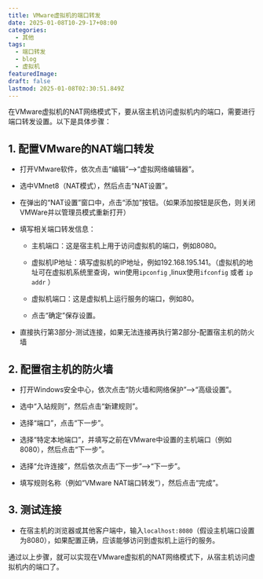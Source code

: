 ```yaml
---
title: VMware虚拟机的端口转发
date: 2025-01-08T10-29-17+08:00
categories:
  - 其他
tags:
  - 端口转发
  - blog
  - 虚拟机
featuredImage: 
draft: false
lastmod: 2025-01-08T02:30:51.849Z
---
```

在VMware虚拟机的NAT网络模式下，要从宿主机访问虚拟机内的端口，需要进行端口转发设置。以下是具体步骤：

## 1.   配置VMware的NAT端口转发

* 打开VMware软件，依次点击“编辑”–>“虚拟网络编辑器”。

* 选中VMnet8（NAT模式），然后点击“NAT设置”。

* 在弹出的“NAT设置”窗口中，点击“添加”按钮。（如果添加按钮是灰色，则关闭VMWare并以管理员模式重新打开）

* 填写相关端口转发信息：

  * 主机端口：这是宿主机上用于访问虚拟机的端口，例如8080。

  * 虚拟机IP地址：填写虚拟机的IP地址，例如192.168.195.141。（虚拟机的地址可在虚拟机系统里查询，win使用`ipconfig` ,linux使用`ifconfig` 或者 `ip addr` ）

  * 虚拟机端口：这是虚拟机上运行服务的端口，例如80。

  * 点击“确定”保存设置。

* 直接执行第3部分-测试连接，如果无法连接再执行第2部分-配置宿主机的防火墙

## 2. 配置宿主机的防火墙

* 打开Windows安全中心，依次点击“防火墙和网络保护”–>“高级设置”。

* 选中“入站规则”，然后点击“新建规则”。

* 选择“端口”，点击“下一步”。

* 选择“特定本地端口”，并填写之前在VMware中设置的主机端口（例如8080），然后点击“下一步”。

* 选择“允许连接”，然后依次点击“下一步”–>“下一步”。

* 填写规则名称（例如“VMware NAT端口转发”），然后点击“完成”。

## 3. 测试连接

* 在宿主机的浏览器或其他客户端中，输入`localhost:8080`（假设主机端口设置为8080），如果配置正确，应该能够访问到虚拟机上运行的服务。

通过以上步骤，就可以实现在VMware虚拟机的NAT网络模式下，从宿主机访问虚拟机内的端口了。
